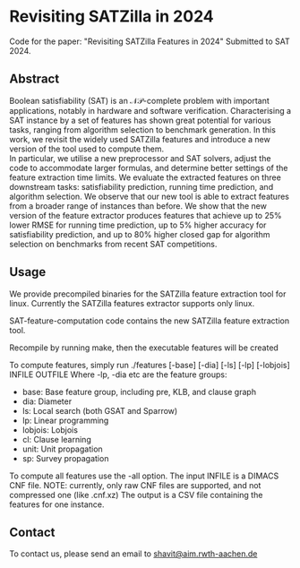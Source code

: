 
# Revisiting SATZilla in 2024

  
Code for the paper: "Revisiting SATZilla Features in 2024" Submitted to SAT 2024.

## Abstract
Boolean satisfiability (SAT) is an $\mathcal{NP}$-complete problem with important applications, notably in hardware and software verification.
Characterising a SAT instance by a set of features has shown great potential for various tasks, ranging from algorithm selection to benchmark generation.
In this work, we revisit the widely used SATZilla features and introduce a new version of the tool used to compute them.  
In particular, we utilise a new preprocessor and SAT solvers, adjust the code to accommodate larger formulas, and determine better settings of the feature extraction time limits.
We evaluate the extracted features on three downstream tasks: satisfiability prediction, running time prediction, and algorithm selection. 
We observe that our new tool is able to extract features from a broader range of instances than before. 
We show that the new version of the feature extractor produces features that achieve up to $25\%$ lower RMSE for running time prediction, up to $5\%$ higher accuracy for satisfiability prediction, and up to $80\%$ higher closed gap for algorithm selection on benchmarks from recent SAT competitions.


## Usage
We provide precompiled binaries for the SATZilla feature extraction tool for linux. Currently the SATZilla features extractor supports only linux.

SAT-feature-computation code contains the new SATZilla feature extraction tool.

Recompile by running make, then the executable features will be created

To compute features, simply run ./features [-base] [-dia] [-ls] [-lp] [-lobjois] INFILE OUTFILE
Where -lp, -dia etc are the feature groups:

 - base: Base feature group, including pre, KLB, and clause graph
 - dia: Diameter
 - ls: Local search (both GSAT and Sparrow)
 - lp: Linear programming
 - lobjois: Lobjois
 -  cl: Clause learning
 - unit: Unit propagation
 - sp: Survey propagation

  To compute all features use the -all option.
  The input INFILE is a DIMACS CNF file. NOTE: currently, only raw CNF files are supported, and not compressed one (like .cnf.xz)
  The output is a CSV file containing the features for one instance.

## Contact
To contact us, please send an email to [shavit@aim.rwth-aachen.de](mailto:shavit@aim.rwth-aachen.de)
